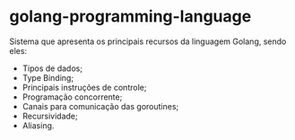 # golang-programming-language
Sistema que apresenta os principais recursos da linguagem Golang, sendo eles:
- Tipos de dados;
- Type Binding;
- Principais instruções de controle;
- Programação concorrente;
- Canais para comunicação das goroutines;
- Recursividade;
- Aliasing.
